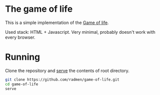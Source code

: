 # The game of life

This is a simple implementation of the [Game of life](https://en.wikipedia.org/wiki/Conway%27s_Game_of_Life).

Used stack: HTML + Javascript. Very minimal, probably doesn't work with every browser.

# Running

Clone the repository and [serve](https://www.npmjs.com/package/serve) the contents of root directory.

```bash
git clone https://github.com/radmen/game-of-life.git
cd game-of-life
serve
```
